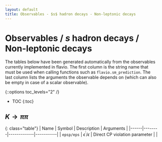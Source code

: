 ```yaml
---
layout: default
title: Observables - $s$ hadron decays - Non-leptonic decays
---
```


# Observables / $s$ hadron decays / Non-leptonic decays



The tables below have been generated automatically from the observables currently
implemented in flavio. The first column is the string name that must  be used
when calling functions such as `flavio.sm_prediction`. The last column lists
the arguments the observable depends on (which can also be empty in case of
a scalar observable).



{::options toc_levels="2" /}

* TOC
{:toc}

## $K\to \pi\pi$

{: class="table"}
| Name | Symbol | Description | Arguments |
|------|--------|-------------|-----------|
| `epsp/eps` | $\epsilon^\prime/\epsilon$ | Direct CP violation parameter |  |


